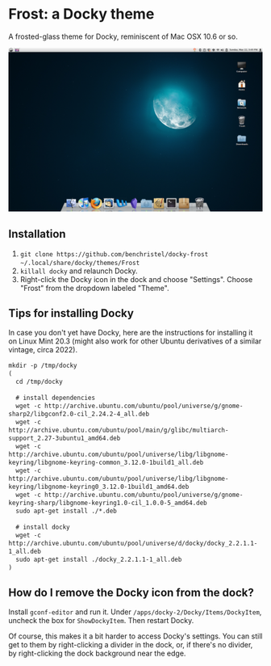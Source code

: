 # Frost: a Docky theme

A frosted-glass theme for Docky, reminiscent of Mac OSX 10.6 or so.

![screenshot](screenshot.png)

## Installation

1. `git clone https://github.com/benchristel/docky-frost ~/.local/share/docky/themes/Frost`
2. `killall docky` and relaunch Docky.
3. Right-click the Docky icon in the dock and choose "Settings". Choose "Frost" from the dropdown labeled "Theme".

## Tips for installing Docky

In case you don't yet have Docky, here are the instructions for installing it
on Linux Mint 20.3 (might also work for other Ubuntu derivatives of a similar
vintage, circa 2022).

```
mkdir -p /tmp/docky
(
  cd /tmp/docky

  # install dependencies
  wget -c http://archive.ubuntu.com/ubuntu/pool/universe/g/gnome-sharp2/libgconf2.0-cil_2.24.2-4_all.deb
  wget -c http://archive.ubuntu.com/ubuntu/pool/main/g/glibc/multiarch-support_2.27-3ubuntu1_amd64.deb
  wget -c http://archive.ubuntu.com/ubuntu/pool/universe/libg/libgnome-keyring/libgnome-keyring-common_3.12.0-1build1_all.deb
  wget -c http://archive.ubuntu.com/ubuntu/pool/universe/libg/libgnome-keyring/libgnome-keyring0_3.12.0-1build1_amd64.deb
  wget -c http://archive.ubuntu.com/ubuntu/pool/universe/g/gnome-keyring-sharp/libgnome-keyring1.0-cil_1.0.0-5_amd64.deb
  sudo apt-get install ./*.deb

  # install docky
  wget -c http://archive.ubuntu.com/ubuntu/pool/universe/d/docky/docky_2.2.1.1-1_all.deb
  sudo apt-get install ./docky_2.2.1.1-1_all.deb
)
```

## How do I remove the Docky icon from the dock?

Install `gconf-editor` and run it. Under `/apps/docky-2/Docky/Items/DockyItem`,
uncheck the box for `ShowDockyItem`. Then restart Docky.

Of course, this makes it a bit harder to access Docky's settings. You can still
get to them by right-clicking a divider in the dock, or, if there's no divider,
by right-clicking the dock background near the edge.

